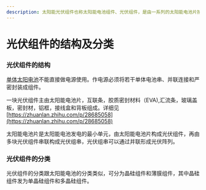 ```yaml
---
description: 太阳能光伏组件也称太阳能电池组件、光伏组件，是由一系列的太阳能电池片按照不同的列阵组成。
---
```


# 光伏组件的结构及分类

### 光伏组件的结构

[单体太阳电池](https://baike.baidu.com/item/%E5%8D%95%E4%BD%93%E5%A4%AA%E9%98%B3%E7%94%B5%E6%B1%A0/22067412?fromModule=lemma\_inlink)不能直接做电源使用。作电源必须将若干单体电池串、并联连接和严密封装成组件。

一块光伏组件主由太阳能电池片，互联条，胶质密封材料（EVA),汇流条，玻璃盖板，密封材，铝框，接线盒和背板组成。详细见[https://zhuanlan.zhihu.com/p/28685058](https://zhuanlan.zhihu.com/p/28685058)

太阳能电池片是太阳能电池发电的最小单元，由太阳能电池片构成光伏组件，再由多块光伏组件串联构成光伏组串，光伏组串可以通过并联形成光伏阵列。

### 光伏组件的分类

光伏组件的分类跟太阳能电池的分类类似，可分为晶硅组件和薄膜组件，其中晶硅组件发为单晶硅组件和多晶硅组件。
